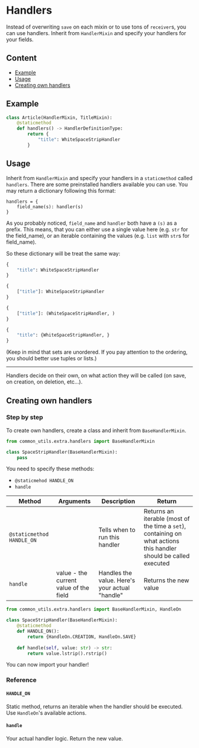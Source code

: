 # Handlers

Instead of overwriting `save` on each mixin or to use tons of `receiver`s, you can
use handlers. Inherit from `HandlerMixin` and specify your handlers for your fields.

## Content

- [Example](#example)
- [Usage](#usage)
- [Creating own handlers](#creating-own-handlers)

## Example

```python
class Article(HandlerMixin, TitleMixin):    
    @staticmethod
    def handlers() -> HandlerDefinitionType:
        return {
            "title": WhiteSpaceStripHandler
        }
```

## Usage

Inherit from `HandlerMixin` and specify your handlers in a `staticmethod` called
`handlers`. There are some preinstalled handlers available you can use.
You may return a dictionary following this format:
```
handlers = {
    field_name(s): handler(s)
}
```

As you probably noticed, `field_name` and `handler` both have a `(s)` as a prefix.
This means, that you can either use a single value here (e.g. `str` for the
field_name), or an iterable containing the values (e.g. `list` with `str`s for 
field_name).

So these dictionary will be treat the same way:
```python
{
    "title": WhiteSpaceStripHandler
}
```
```python
{
    ["title"]: WhiteSpaceStripHandler
}
```
```python
{
    ["title"]: (WhiteSpaceStripHandler, )
}
```
```python
{
    "title": {WhiteSpaceStripHandler, }
}
```
(Keep in mind that sets are unordered. If you pay attention to the ordering, you 
should better use tuples or lists.)

---

Handlers decide on their own, on what action they will be called (on save, on creation,
on deletion, etc...).


## Creating own handlers

### Step by step

To create own handlers, create a class and inherit from `BaseHandlerMixin`.
```python
from common_utils.extra.handlers import BaseHandlerMixin

class SpaceStripHandler(BaseHandlerMixin):
    pass
```

You need to specify these methods: 
* `@staticmehod HANDLE_ON`
* `handle`

| Method                    | Arguments                              | Description                                    | Return                                                                                                    |
|---------------------------|----------------------------------------|------------------------------------------------|-----------------------------------------------------------------------------------------------------------|
| `@staticmethod HANDLE_ON` |                                        | Tells when to run this handler                 | Returns an iterable (most of the time a `set`), containing on what actions this handler should be called executed |
| `handle`                  | value - the current value of the field | Handles the value. Here's your actual "handle" | Returns the new value                                                                                     |

```python
from common_utils.extra.handlers import BaseHandlerMixin, HandleOn

class SpaceStripHandler(BaseHandlerMixin):
    @staticmethod
    def HANDLE_ON():
        return {HandleOn.CREATION, HandleOn.SAVE}
    
    def handle(self, value: str) -> str:
        return value.lstrip().rstrip()
```

You can now import your handler!

### Reference
#### `HANDLE_ON`

Static method, returns an iterable when the handler should be executed.
Use `HandleOn`'s available actions.

#### `handle`

Your actual handler logic. Return the new value.


